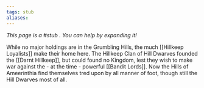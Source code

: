 ```yaml
---
tags: stub
aliases:
---
```


*This page is a #stub . You can help by expanding it!*

While no major holdings are in the Grumbling Hills, the much [[Hillkeep Loyalists]] make their home here. The Hillkeep Clan of Hill Dwarves founded the [[Darnt Hillkeep]], but could found no Kingdom, lest they wish to make war against the - at the time - powerful [[Bandit Lords]]. Now the Hills of Ameerinthia find themselves tred upon by all manner of foot, though still the Hill Dwarves most of all.